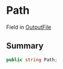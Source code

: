 # Path

Field in [OutputFile](/api/csharp/yarn.compiler.upgrader.upgraderesult.outputfile.md)

## Summary



```csharp
public string Path;
```

